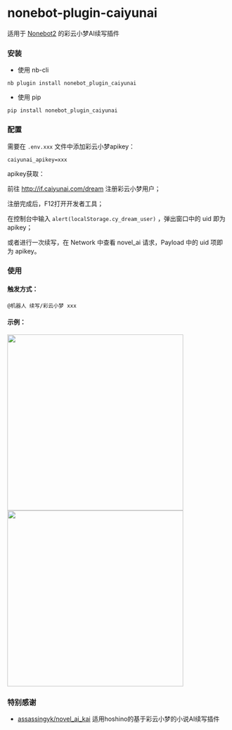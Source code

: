 # nonebot-plugin-caiyunai

适用于 [Nonebot2](https://github.com/nonebot/nonebot2) 的彩云小梦AI续写插件


### 安装

- 使用 nb-cli

```
nb plugin install nonebot_plugin_caiyunai
```

- 使用 pip

```
pip install nonebot_plugin_caiyunai
```


### 配置

需要在 `.env.xxx` 文件中添加彩云小梦apikey：

```
caiyunai_apikey=xxx
```

apikey获取：

前往 http://if.caiyunai.com/dream 注册彩云小梦用户；

注册完成后，F12打开开发者工具；

在控制台中输入 `alert(localStorage.cy_dream_user)` ，弹出窗口中的 uid 即为 apikey；

或者进行一次续写，在 Network 中查看 novel_ai 请求，Payload 中的 uid 项即为 apikey。


### 使用

#### 触发方式：

```
@机器人 续写/彩云小梦 xxx
```


#### 示例：

<div align="left">
  <img src="https://s2.loli.net/2022/01/15/zKcCMTehNOUxFJI.jpg" width="400" />
  <img src="https://s2.loli.net/2022/01/15/R6HcEuN2gXmsDBJ.jpg" width="400" />
</div>


### 特别感谢

- [assassingyk/novel_ai_kai](https://github.com/assassingyk/novel_ai_kai) 适用hoshino的基于彩云小梦的小说AI续写插件
